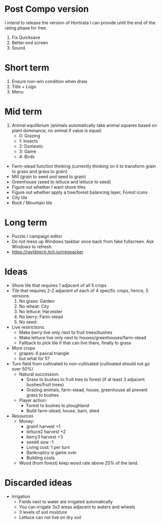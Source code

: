 ﻿Post Compo version
==================
I intend to release the version of Hortirata I can provide until the end of the rating phase for free.

1. Fix Quicksave
1. Better end screen
1. Sound

Short term
==========
1. Ensure non-win condition when draw
1. Title + Logo
1. Menu

Mid term
========
1. Animal equilibrium (animals automatically take animal squares based on plant dominance, no animal if value is equal)
    * 0: Grazing 
    * 1: Insects 
    * 2: Domestic
    * 3: Game
    * 4: Birds

* Farm-stead function thinking (currently thinking on it to transform grain to grass and grass to grain)
* Mill (grain to seed and seed to grain)
* Greenhouse (seed to lettuce and lettuce to seed)
* Figure out whether I want shore tiles
* Figure out whether apply a tree/forest balancing layer; Forest icons
* City tile
* Rock / Mountain tile

Long term
=========
* Puzzle / campaign editor
* Do not mess up Windows taskbar once back from fake fullscreen. Ask Windows to refresh.
* https://raylibtech.itch.io/rrespacker


Ideas
=====

* Shore tile that requires 1 adjacent of all 5 crops
* Tile that requires 2-2 adjacent of each of 4 specific crops, hence, 5 versions
    1. No grass: Garden
    2. No wheat: City
    3. No lettuce: Harvester
    4. No berry: Farm-stead
    5. No seed:
* Live restrictions
    * Make berry live only next to fruit trees/bushes
    * Make lettuce live only next to houses/greenhouses/farm-stead
    * Fallback to pick tile if that can live there, finally to grass
* More crops
    * grapes: 6 pascal triangle
    * but what for 5?
* Turn field from cultivated to non-cultivated (cultivated should not go over 50%)
    * Natural succession:
        * Grass to bushes to fruit tree to forest (if at least 3 adjacent bushes/fruit trees)
        * Grazing animals, farm-stead, house, greenhouse all prevent grass to bushes
    * Player action:
        * Forest to bushes to ploughland
        * Build farm-stead, house, barn, shed
* Resources
    * Money:
        * grain1 harvest +1
        * lettuce2 harvest +2
        * berry3 harvest +3
        * seed4 sow -1
        * Living cost: 1 per turn
        * Bankruptcy is game over
        * Building costs
    * Wood (from forest) keep wood rate above 25% of the land.


Discarded ideas
===============

* Irrigation
    * Fields next to water are irrigated automatically
    * You can irrigate 3x3 areas adjacent to waters and wheels
    * 3 levels of soil moisture
    * Lettuce can not live on dry soil    

